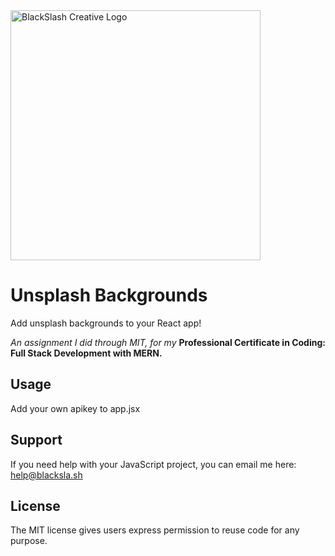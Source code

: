 <img src="https://blacksla.sh/github/img/blackslash-logo.svg" alt="BlackSlash Creative Logo" width="400" />

# Unsplash Backgrounds
Add unsplash backgrounds to your React app! 

*An assignment I did through MIT, for my* **Professional Certificate in Coding: Full Stack Development with MERN.**

## Usage
Add your own apikey to app.jsx

## Support
If you need help with your JavaScript project, you can email me here: [help@blacksla.sh](mailto:help@blacksla.sh)

## License
The MIT license gives users express permission to reuse code for any purpose. 